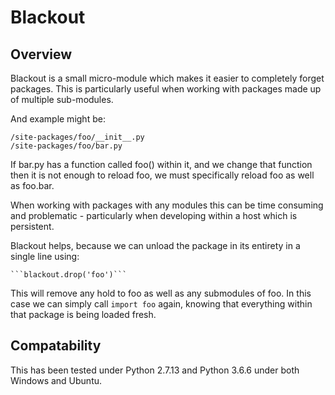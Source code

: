 # Blackout

## Overview
Blackout is a small micro-module which makes it easier to completely
forget packages. This is particularly useful when working with packages
made up of multiple sub-modules.

And example might be:

    /site-packages/foo/__init__.py
    /site-packages/foo/bar.py

If bar.py has a function called foo() within it, and we change that
function then it is not enough to reload foo, we must specifically
reload foo as well as foo.bar. 

When working with packages with any modules this can be time consuming
and problematic - particularly when developing within a host which is
persistent.

Blackout helps, because we can unload the package in its entirety in 
a single line using:

    ```blackout.drop('foo')```

This will remove any hold to foo as well as any submodules of foo. In this 
case we can simply call ```import foo``` again, knowing that everything
within that package is being loaded fresh.

## Compatability

This has been tested under Python 2.7.13 and Python 3.6.6 under both Windows and Ubuntu.
